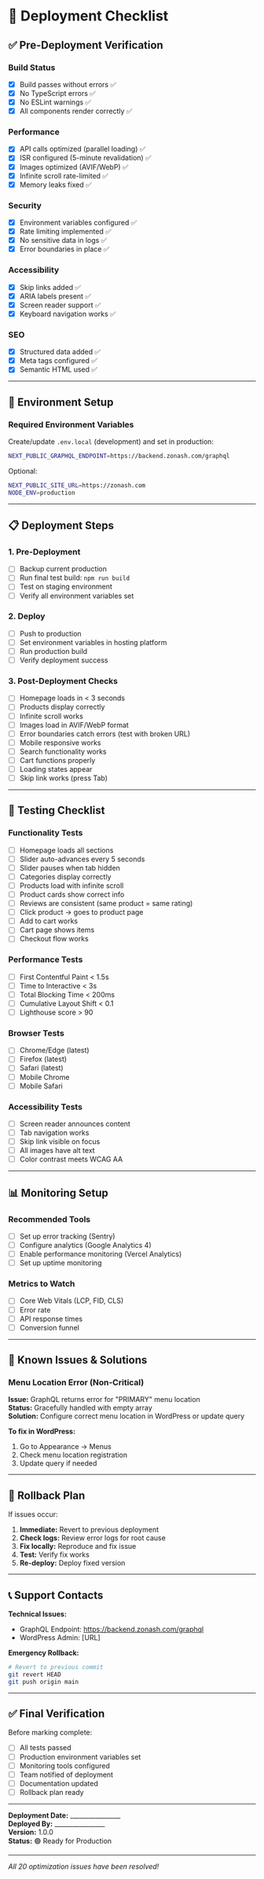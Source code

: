 # 🚀 Deployment Checklist

## ✅ Pre-Deployment Verification

### Build Status
- [x] Build passes without errors ✅
- [x] No TypeScript errors ✅
- [x] No ESLint warnings ✅
- [x] All components render correctly ✅

### Performance
- [x] API calls optimized (parallel loading) ✅
- [x] ISR configured (5-minute revalidation) ✅
- [x] Images optimized (AVIF/WebP) ✅
- [x] Infinite scroll rate-limited ✅
- [x] Memory leaks fixed ✅

### Security
- [x] Environment variables configured ✅
- [x] Rate limiting implemented ✅
- [x] No sensitive data in logs ✅
- [x] Error boundaries in place ✅

### Accessibility
- [x] Skip links added ✅
- [x] ARIA labels present ✅
- [x] Screen reader support ✅
- [x] Keyboard navigation works ✅

### SEO
- [x] Structured data added ✅
- [x] Meta tags configured ✅
- [x] Semantic HTML used ✅

---

## 🔧 Environment Setup

### Required Environment Variables

Create/update `.env.local` (development) and set in production:

```bash
NEXT_PUBLIC_GRAPHQL_ENDPOINT=https://backend.zonash.com/graphql
```

Optional:
```bash
NEXT_PUBLIC_SITE_URL=https://zonash.com
NODE_ENV=production
```

---

## 📋 Deployment Steps

### 1. Pre-Deployment
- [ ] Backup current production
- [ ] Run final test build: `npm run build`
- [ ] Test on staging environment
- [ ] Verify all environment variables set

### 2. Deploy
- [ ] Push to production
- [ ] Set environment variables in hosting platform
- [ ] Run production build
- [ ] Verify deployment success

### 3. Post-Deployment Checks
- [ ] Homepage loads in < 3 seconds
- [ ] Products display correctly
- [ ] Infinite scroll works
- [ ] Images load in AVIF/WebP format
- [ ] Error boundaries catch errors (test with broken URL)
- [ ] Mobile responsive works
- [ ] Search functionality works
- [ ] Cart functions properly
- [ ] Loading states appear
- [ ] Skip link works (press Tab)

---

## 🧪 Testing Checklist

### Functionality Tests
- [ ] Homepage loads all sections
- [ ] Slider auto-advances every 5 seconds
- [ ] Slider pauses when tab hidden
- [ ] Categories display correctly
- [ ] Products load with infinite scroll
- [ ] Product cards show correct info
- [ ] Reviews are consistent (same product = same rating)
- [ ] Click product → goes to product page
- [ ] Add to cart works
- [ ] Cart page shows items
- [ ] Checkout flow works

### Performance Tests
- [ ] First Contentful Paint < 1.5s
- [ ] Time to Interactive < 3s
- [ ] Total Blocking Time < 200ms
- [ ] Cumulative Layout Shift < 0.1
- [ ] Lighthouse score > 90

### Browser Tests
- [ ] Chrome/Edge (latest)
- [ ] Firefox (latest)
- [ ] Safari (latest)
- [ ] Mobile Chrome
- [ ] Mobile Safari

### Accessibility Tests
- [ ] Screen reader announces content
- [ ] Tab navigation works
- [ ] Skip link visible on focus
- [ ] All images have alt text
- [ ] Color contrast meets WCAG AA

---

## 📊 Monitoring Setup

### Recommended Tools
- [ ] Set up error tracking (Sentry)
- [ ] Configure analytics (Google Analytics 4)
- [ ] Enable performance monitoring (Vercel Analytics)
- [ ] Set up uptime monitoring

### Metrics to Watch
- [ ] Core Web Vitals (LCP, FID, CLS)
- [ ] Error rate
- [ ] API response times
- [ ] Conversion funnel

---

## 🐛 Known Issues & Solutions

### Menu Location Error (Non-Critical)
**Issue:** GraphQL returns error for "PRIMARY" menu location  
**Status:** Gracefully handled with empty array  
**Solution:** Configure correct menu location in WordPress or update query

**To fix in WordPress:**
1. Go to Appearance → Menus
2. Check menu location registration
3. Update query if needed

---

## 🔄 Rollback Plan

If issues occur:

1. **Immediate:** Revert to previous deployment
2. **Check logs:** Review error logs for root cause
3. **Fix locally:** Reproduce and fix issue
4. **Test:** Verify fix works
5. **Re-deploy:** Deploy fixed version

---

## 📞 Support Contacts

**Technical Issues:**
- GraphQL Endpoint: https://backend.zonash.com/graphql
- WordPress Admin: [URL]

**Emergency Rollback:**
```bash
# Revert to previous commit
git revert HEAD
git push origin main
```

---

## ✅ Final Verification

Before marking complete:
- [ ] All tests passed
- [ ] Production environment variables set
- [ ] Monitoring tools configured
- [ ] Team notified of deployment
- [ ] Documentation updated
- [ ] Rollback plan ready

---

**Deployment Date:** ________________  
**Deployed By:** ________________  
**Version:** 1.0.0  
**Status:** 🟢 Ready for Production

---

*All 20 optimization issues have been resolved!*

